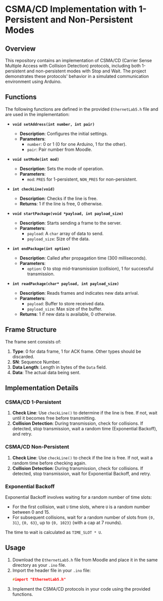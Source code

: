 # CSMA/CD Implementation with 1-Persistent and Non-Persistent Modes

## Overview

This repository contains an implementation of CSMA/CD (Carrier Sense Multiple Access with Collision Detection) protocols, including both 1-persistent and non-persistent modes with Stop and Wait. The project demonstrates these protocols' behavior in a simulated communication environment using Arduino.

## Functions

The following functions are defined in the provided `EthernetLab5.h` file and are used in the implementation:

- **`void setAddress(int number, int pair)`**
  - **Description**: Configures the initial settings.
  - **Parameters**:
    - `number`: 0 or 1 (0 for one Arduino, 1 for the other).
    - `pair`: Pair number from Moodle.

- **`void setMode(int mod)`**
  - **Description**: Sets the mode of operation.
  - **Parameters**:
    - `mod`: `PRES` for 1-persistent, `NON_PRES` for non-persistent.

- **`int checkLine(void)`**
  - **Description**: Checks if the line is free.
  - **Returns**: 1 if the line is free, 0 otherwise.

- **`void startPackage(void *payload, int payload_size)`**
  - **Description**: Starts sending a frame to the server.
  - **Parameters**:
    - `payload`: A `char` array of data to send.
    - `payload_size`: Size of the data.

- **`int endPackage(int option)`**
  - **Description**: Called after propagation time (300 milliseconds).
  - **Parameters**:
    - `option`: 0 to stop mid-transmission (collision), 1 for successful transmission.

- **`int readPackage(char* payload, int payload_size)`**
  - **Description**: Reads frames and indicates new data arrival.
  - **Parameters**:
    - `payload`: Buffer to store received data.
    - `payload_size`: Max size of the buffer.
  - **Returns**: 1 if new data is available, 0 otherwise.

## Frame Structure

The frame sent consists of:
1. **Type**: 0 for data frame, 1 for ACK frame. Other types should be discarded.
2. **SN**: Sequence Number.
3. **Data Length**: Length in bytes of the `Data` field.
4. **Data**: The actual data being sent.

## Implementation Details

### CSMA/CD 1-Persistent

1. **Check Line**: Use `checkLine()` to determine if the line is free. If not, wait until it becomes free before transmitting.
2. **Collision Detection**: During transmission, check for collisions. If detected, stop transmission, wait a random time (Exponential Backoff), and retry.

### CSMA/CD Non-Persistent

1. **Check Line**: Use `checkLine()` to check if the line is free. If not, wait a random time before checking again.
2. **Collision Detection**: During transmission, check for collisions. If detected, stop transmission, wait for Exponential Backoff, and retry.

### Exponential Backoff

Exponential Backoff involves waiting for a random number of time slots:
- For the first collision, wait `U` time slots, where `U` is a random number between 0 and 15.
- For subsequent collisions, wait for a random number of slots from `{0, 31}`, `{0, 63}`, up to `{0, 1023}` (with a cap at 7 rounds).

The time to wait is calculated as `TIME_SLOT * U`.

## Usage

1. Download the `EthernetLab5.h` file from Moodle and place it in the same directory as your `.ino` file.
2. Import the header file in your `.ino` file:
   ```cpp
   #import "EthernetLab5.h"
3. Implement the CSMA/CD protocols in your code using the provided functions.

